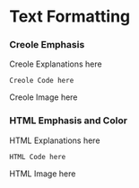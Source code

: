 # Text Formatting

### Creole Emphasis

Creole Explanations here

```
Creole Code here
```

Creole Image here

### HTML Emphasis and Color

HTML Explanations here

```
HTML Code here
```

HTML Image here
